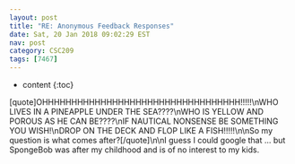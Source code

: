 ```yaml
---
layout: post
title: "RE: Anonymous Feedback Responses"
date: Sat, 20 Jan 2018 09:02:29 EST
nav: post
category: CSC209
tags: [7467]
---
```


* content
{:toc}

[quote]OHHHHHHHHHHHHHHHHHHHHHHHHHHHHHHHHHH!!!!!\nWHO LIVES IN A PINEAPPLE UNDER THE SEA????\nWHO IS YELLOW AND POROUS AS HE CAN BE????\nIF NAUTICAL NONSENSE BE SOMETHING YOU WISH!\nDROP ON THE DECK AND FLOP LIKE A FISH!!!!!\n\nSo my question is what comes after?[/quote]\n\nI guess I could google that ... but SpongeBob was after my childhood and is of no interest to my kids.
<!-- more -->
<p></p>
